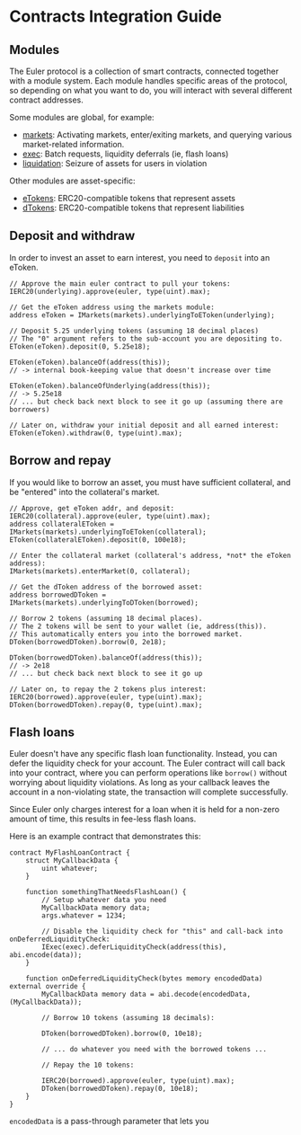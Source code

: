 # Contracts Integration Guide

## Modules

The Euler protocol is a collection of smart contracts, connected together with a module system. Each module handles specific areas of the protocol, so depending on what you want to do, you will interact with several different contract addresses.

Some modules are global, for example:

* [markets](#markets): Activating markets, enter/exiting markets, and querying various market-related information.
* [exec](#exec): Batch requests, liquidity deferrals (ie, flash loans)
* [liquidation](#liquidation): Seizure of assets for users in violation

Other modules are asset-specific:

* [eTokens](#eTokens): ERC20-compatible tokens that represent assets
* [dTokens](#dTokens): ERC20-compatible tokens that represent liabilities


## Deposit and withdraw

In order to invest an asset to earn interest, you need to `deposit` into an eToken.

    // Approve the main euler contract to pull your tokens:
    IERC20(underlying).approve(euler, type(uint).max);

    // Get the eToken address using the markets module:
    address eToken = IMarkets(markets).underlyingToEToken(underlying);

    // Deposit 5.25 underlying tokens (assuming 18 decimal places)
    // The "0" argument refers to the sub-account you are depositing to.
    EToken(eToken).deposit(0, 5.25e18);

    EToken(eToken).balanceOf(address(this));
    // -> internal book-keeping value that doesn't increase over time

    EToken(eToken).balanceOfUnderlying(address(this));
    // -> 5.25e18
    // ... but check back next block to see it go up (assuming there are borrowers)

    // Later on, withdraw your initial deposit and all earned interest:
    EToken(eToken).withdraw(0, type(uint).max);


## Borrow and repay

If you would like to borrow an asset, you must have sufficient collateral, and be "entered" into the collateral's market.

    // Approve, get eToken addr, and deposit:
    IERC20(collateral).approve(euler, type(uint).max);
    address collateralEToken = IMarkets(markets).underlyingToEToken(collateral);
    EToken(collateralEToken).deposit(0, 100e18);

    // Enter the collateral market (collateral's address, *not* the eToken address):
    IMarkets(markets).enterMarket(0, collateral);

    // Get the dToken address of the borrowed asset:
    address borrowedDToken = IMarkets(markets).underlyingToDToken(borrowed);

    // Borrow 2 tokens (assuming 18 decimal places).
    // The 2 tokens will be sent to your wallet (ie, address(this)).
    // This automatically enters you into the borrowed market.
    DToken(borrowedDToken).borrow(0, 2e18);

    DToken(borrowedDToken).balanceOf(address(this));
    // -> 2e18
    // ... but check back next block to see it go up

    // Later on, to repay the 2 tokens plus interest:
    IERC20(borrowed).approve(euler, type(uint).max);
    DToken(borrowedDToken).repay(0, type(uint).max);


## Flash loans

Euler doesn't have any specific flash loan functionality. Instead, you can defer the liquidity check for your account. The Euler contract will call back into your contract, where you can perform operations like `borrow()` without worrying about liquidity violations. As long as your callback leaves the account in a non-violating state, the transaction will complete successfully.

Since Euler only charges interest for a loan when it is held for a non-zero amount of time, this results in fee-less flash loans.

Here is an example contract that demonstrates this:

    contract MyFlashLoanContract {
        struct MyCallbackData {
            uint whatever;
        }

        function somethingThatNeedsFlashLoan() {
            // Setup whatever data you need
            MyCallbackData memory data;
            args.whatever = 1234;

            // Disable the liquidity check for "this" and call-back into onDeferredLiquidityCheck:
            IExec(exec).deferLiquidityCheck(address(this), abi.encode(data));
        }

        function onDeferredLiquidityCheck(bytes memory encodedData) external override {
            MyCallbackData memory data = abi.decode(encodedData, (MyCallbackData));

            // Borrow 10 tokens (assuming 18 decimals):

            DToken(borrowedDToken).borrow(0, 10e18);

            // ... do whatever you need with the borrowed tokens ...

            // Repay the 10 tokens:

            IERC20(borrowed).approve(euler, type(uint).max);
            DToken(borrowedDToken).repay(0, 10e18);
        }
    }

`encodedData` is a pass-through parameter that lets you
